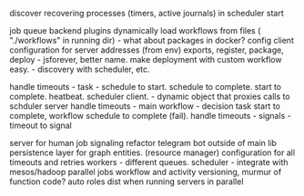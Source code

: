 discover recovering processes (timers, active journals) in scheduler start

job queue backend plugins
dynamically load workflows from files ( "./workflows" in running dir) - what about packages in docker?
config
	client configuration for server addresses (from env)
exports, register, package, deploy - jsforever, better name.
make deployment with custom workflow easy. - discovery with scheduler, etc.


handle timeouts - task - schedule to start. schedule to complete. start to complete. heatbeat.
scheduler client. - dynamic object that proxies calls to schduler server
handle timeouts - main workflow - decision task start to complete, workflow schedule to complete (fail).
handle timeouts - signals - timeout to signal


server for human job signaling
refactor telegram bot outside of main lib
persistence layer for graph entities. (resource manager)
configuration for all timeouts and retries
workers - different queues.
scheduler - integrate with mesos/hadoop
parallel jobs
workflow and activity versioning, murmur of function code? 
auto roles dist when running servers in parallel
